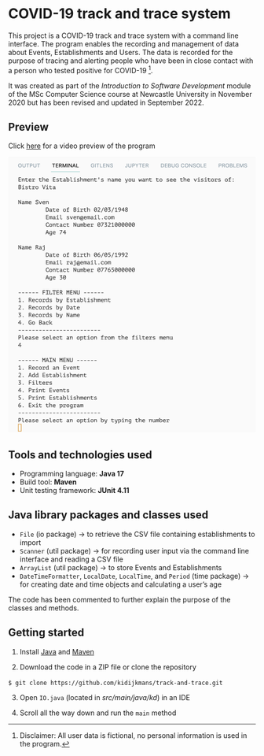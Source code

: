 # COVID-19 track and trace system

This project is a COVID-19 track and trace system with a command line interface. The program enables the recording and management of data about Events, Establishments and Users. The data is recorded for the purpose of tracing and alerting people who have been in close contact with a person who tested positive for COVID-19 [^1].

It was created as part of the *Introduction to Software Development* module of the MSc Computer Science course at Newcastle University in November 2020 but has been revised and updated in September 2022.

## Preview

Click [here](https://youtu.be/hBZEWHxWpEQ) for a video preview of the program

![Screenshot of track and trace program](https://github.com/kidijkmans/track-and-trace/blob/master/preview.png)

## Tools and technologies used

- Programming language: **Java 17**
- Build tool: **Maven**
- Unit testing framework: **JUnit 4.11**

## Java library packages and classes used

- `File` (io package) -> to retrieve the CSV file containing establishments to import
- `Scanner` (util package) -> for recording user input via the command line interface and reading a CSV file
- `ArrayList` (util package) -> to store Events and Establishments
- `DateTimeFormatter`, `LocalDate`, `LocalTime`, and `Period` (time package) -> for creating date and time objects and calculating a user’s age

The code has been commented to further explain the purpose of the classes and methods.

## Getting started

1. Install [Java](https://www.oracle.com/java/technologies/downloads/#java17) and [Maven](https://www.baeldung.com/install-maven-on-windows-linux-mac)

2. Download the code in a ZIP file or clone the repository

``` $ git clone https://github.com/kidijkmans/track-and-trace.git ```

3. Open `IO.java` (located in *src/main/java/kd*) in an IDE

4. Scroll all the way down and run the `main` method

[^1]: Disclaimer: All user data is fictional, no personal information is used in the program.
